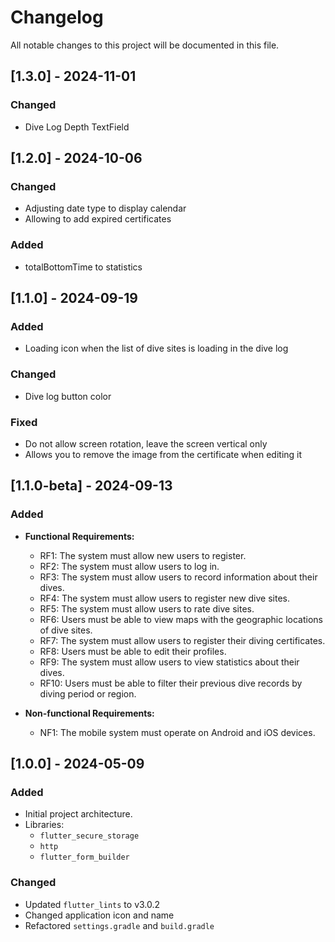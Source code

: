 # Changelog

All notable changes to this project will be documented in this file.

## [1.3.0] - 2024-11-01

### Changed
- Dive Log Depth TextField

## [1.2.0] - 2024-10-06

### Changed
- Adjusting date type to display calendar
- Allowing to add expired certificates

### Added
- totalBottomTime to statistics

## [1.1.0] - 2024-09-19

### Added
- Loading icon when the list of dive sites is loading in the dive log

### Changed
- Dive log button color

### Fixed
- Do not allow screen rotation, leave the screen vertical only
- Allows you to remove the image from the certificate when editing it

## [1.1.0-beta] - 2024-09-13

### Added
- **Functional Requirements:**
  - RF1: The system must allow new users to register.
  - RF2: The system must allow users to log in.
  - RF3: The system must allow users to record information about their dives.
  - RF4: The system must allow users to register new dive sites.
  - RF5: The system must allow users to rate dive sites.
  - RF6: Users must be able to view maps with the geographic locations of dive sites.
  - RF7: The system must allow users to register their diving certificates.
  - RF8: Users must be able to edit their profiles.
  - RF9: The system must allow users to view statistics about their dives.
  - RF10: Users must be able to filter their previous dive records by diving period or region.

- **Non-functional Requirements:**
  - NF1: The mobile system must operate on Android and iOS devices.

## [1.0.0] - 2024-05-09

### Added
- Initial project architecture.
- Libraries:
  - `flutter_secure_storage`
  - `http`
  - `flutter_form_builder`

### Changed
- Updated `flutter_lints` to v3.0.2
- Changed application icon and name
- Refactored `settings.gradle` and `build.gradle`
